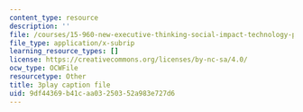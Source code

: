 ```yaml
---
content_type: resource
description: ''
file: /courses/15-960-new-executive-thinking-social-impact-technology-projects-fall-2017-spring-2018/9df44369b41caa03250352a983e727d6_HaySEpWEsdU.srt
file_type: application/x-subrip
learning_resource_types: []
license: https://creativecommons.org/licenses/by-nc-sa/4.0/
ocw_type: OCWFile
resourcetype: Other
title: 3play caption file
uid: 9df44369-b41c-aa03-2503-52a983e727d6
---
```

